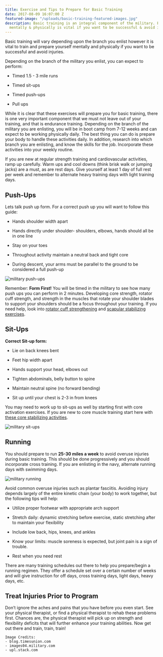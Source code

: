 ```yaml
---
title: Exercise and Tips to Prepare for Basic Training
date: 2017-08-09 16:07:00 Z
featured-image: "/uploads/basic-training-featured-images.jpg"
description: Basic training is an integral component of the military. Preparing yourself
  mentally & physically is vital if you want to be successful & avoid injuries.
---
```


Basic training will vary depending upon the branch you enlist however it is vital to train and prepare yourself mentally and physically if you want to be successful and avoid injuries.

Depending on the branch of the military you enlist, you can expect to perform:

* Timed 1.5 - 3 mile runs

* Timed sit-ups

* Timed push-ups

* Pull ups

While it is clear that these exercises will prepare you for basic training, there is one very important component that we must not leave out of your training, and that is endurance training. Depending on the branch of the military you are enlisting, you will be in boot camp from 7-12 weeks and can expect to be working physically daily. The best thing you can do is prepare your body to handle these activities daily. In addition, research into which branch you are enlisting, and know the skills for the job. Incorporate these activities into your weekly routine.

If you are new at regular strength training and cardiovascular activities, ramp up carefully. Warm ups and cool downs (think brisk walk or jumping jacks) are a must, as are rest days. Give yourself at least 1 day of full rest per week and remember to alternate heavy training days with light training days.

## Push-Ups

Lets talk push up form. For a correct push up you will want to follow this guide:

* Hands shoulder width apart

* Hands directly under shoulder- shoulders, elbows, hands should all be in one line

* Stay on your toes

* Throughout activity maintain a neutral back and tight core

* During descent, your arms must be parallel to the ground to be considered a full push-up

![military push-ups](http://blog.timesunion.com/running/files/2010/09/size0-army_mil-35976-2009-04-24-070435.jpg)

Remember: **Form First!** You will be timed in the military to see how many push ups you can perform in 2 minutes. Developing core strength, rotator cuff strength, and strength in the muscles that rotate your shoulder blades to support your shoulders should be a focus throughout your training. If you need help, look into [rotator cuff strengthening](https://breakingmuscle.com/fitness/avoid-shoulder-injury-by-strengthening-the-rotator-cuff) and [scapular stabilizing exercises](http://www.bodybuildingestore.com/5-scapular-muscles-strengthening-exercises/).

## Sit-Ups

**Correct Sit-up form:**

* Lie on back knees bent

* Feet hip width apart

* Hands support your head, elbows out

* Tighten abdominals, belly button to spine

* Maintain neutral spine (no forward bending)

* Sit up until your chest is 2-3 in from knees

You may need to work up to sit-ups as well by starting first with core activation exercises. If you are new to core muscle training start here with [these core stabilizing activities](https://breakingmuscle.com/fitness/5-fundamental-core-and-abdominal-exercises-for-beginners).

![military sit-ups](http://images04.military.com/media/military-fitness/resting-with-crunches-image.jpg)

## Running

You should prepare to run **25-30 miles a week** to avoid overuse injuries during basic training. This should be done progressively and you should incorporate cross training. If you are enlisting in the navy, alternate running days with swimming days.

![military running](http://upl.stack.com/wp-content/uploads/running-1024x686-629x421.jpg)

Avoid common overuse injuries such as plantar fasciitis. Avoiding injury depends largely of the entire kinetic chain (your body) to work together, but the following tips will help:

* Utilize proper footwear with appropriate arch support

* Stretch daily: dynamic stretching before exercise, static stretching after to maintain your flexibility

* Include low back, hips, knees, and ankles

* Know your limits: muscle soreness is expected, but joint pain is a sign of trouble.

* Rest when you need rest

There are many training schedules out there to help you prepare/begin a running regimen. They offer a schedule set over a certain number of weeks and will give instruction for off days, cross training days, light days, heavy days, etc.

## Treat Injuries Prior to Program

Don’t ignore the aches and pains that you have before you even start. See your physical therapist, or find a physical therapist to rehab these problems first. Chances are, the physical therapist will pick up on strength and flexibility deficits that will further enhance your training abilities. Now get out there and train, train, train!

```
Image Credits:
- blog.timesunion.com
- images04.military.com
- upl.stack.com
```